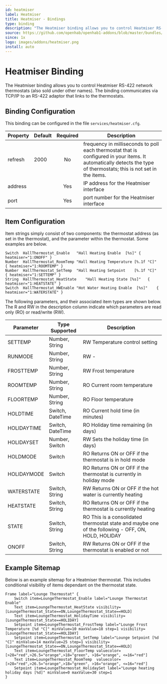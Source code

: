 ```yaml
---
id: heatmiser
label: Heatmiser
title: Heatmiser - Bindings
type: binding
description: "The Heatmiser binding allows you to control Heatmiser RS-422 network thermostats (also sold under other names). The binding communicates via TCP/IP to an RS-422 adaptor that links to the thermostats."
source: https://github.com/openhab/openhab1-addons/blob/master/bundles/binding/org.openhab.binding.heatmiser/README.md
since: 1x
logo: images/addons/heatmiser.png
install: auto
---
```


<!-- Attention authors: Do not edit directly. Please add your changes to the appropriate source repository -->

<!-- {% include base.html %} -->

# Heatmiser Binding

The Heatmiser binding allows you to control Heatmiser RS-422 network thermostats (also sold under other names). The binding communicates via TCP/IP to an RS-422 adaptor that links to the thermostats. 

## Binding Configuration

This binding can be configured in the file `services/heatmiser.cfg`.

| Property | Default | Required | Description |
|----------|---------|:--------:|-------------|
| refresh  | 2000    |    No    | frequency in milliseconds to poll each thermostat that is configured in your items. It automatically detects the type of thermostats; this is not set in the items. |
| address  |         |    Yes   | IP address for the Heatmiser interface |
| port     |         |    Yes   | port number for the Heatmiser interface |

## Item Configuration

Item strings simply consist of two components: the thermostat address (as set in the thermostat), and the parameter within the thermostat. Some examples are below.

```
Switch	HallThermostat_Enable	"Hall Heating Enable  [%s]"	{ heatmiser="1:ONOFF" }
Number	HallThermostat_RoomTemp	"Hall Heating Temperature [%.1f °C]"	{ heatmiser="1:ROOMTEMP" }
Number	HallThermostat_SetTemp	"Hall Heating Setpoint    [%.1f °C]"	{ heatmiser="1:SETTEMP" }
String	HallThermostat_HeatState	"Hall Heating State [%s]"	{ heatmiser="1:HEATSTATE" }
Switch	HallThermostat_HWEnable	"Hot Water Heating Enable  [%s]"	{ heatmiser="1:WATERSTATE" }
```

The following parameters, and their associated item types are shown below. The R and RW in the description column indicate which parameters are read only (RO) or read/write (RW).

| Parameter     | Type Supported   | Description     |
| ------------- | ---------------- | --------------- |
| SETTEMP       | Number, String   | RW Temperature control setting |
| RUNMODE       | Number, String   | RW  - |
| FROSTTEMP     | Number, String   | RW Frost temperature |
| ROOMTEMP      | Number, String   | RO Current room temperature |
| FLOORTEMP     | Number, String   | RO Floor temperature |
| HOLDTIME      | Switch, DateTime | RO Current hold time (in minutes) |
| HOLIDAYTIME   | Switch, DateTime | RO Holiday time remaining (in days) |
| HOLIDAYSET    | Number, Switch   | RW Sets the holiday time (in days) |
| HOLDMODE      | Switch           | RO Returns ON or OFF if the thermostat is in hold mode |
| HOLIDAYMODE   | Switch           | RO Returns ON or OFF if the thermostat is currently in holiday mode |
| WATERSTATE    | Switch, String   | RW Returns ON or OFF if the hot water is currently heating | 
| HEATSTATE     | Switch, String   | RO Returns ON or OFF if the thermostat is currently heating |
| STATE         | Switch, String   | RO This is a consolidated thermostat state and maybe one of the following - OFF, ON, HOLD, HOLIDAY |
| ONOFF         | Switch, String   | RW Returns ON or OFF if the thermostat is enabled or not |


## Example Sitemap

Below is an example sitemap for a Heatmiser thermostat. This includes conditional visibility of items dependant on the thermostat state.

```
Frame label="Lounge Thermostat" {
    Switch item=LoungeThermostat_Enable label="Lounge Thermostat Enable" 			
    Text item=LoungeThermostat_HeatState visibility=[LoungeThermostat_State==ON,LoungeThermostat_State==HOLD]
    Text item=LoungeThermostat_HolidayTime visibility=[LoungeThermostat_State==HOLIDAY]
    Setpoint item=LoungeThermostat_FrostTemp label="Lounge Frost Temperature [%d °C]" minValue=10 maxValue=18 step=1 visibility=[LoungeThermostat_State==HOLIDAY]
    Setpoint item=LoungeThermostat_SetTemp label="Lounge Setpoint [%d °C]" minValue=14 maxValue=25 step=1 visibility=[LoungeThermostat_State==ON,LoungeThermostat_State==HOLD]
    Text item=LoungeThermostat_FloorTemp valuecolor=[>28="red",>26.5="orange",>18="green", >16="orange", <=16="red"] 
    Text item=LoungeThermostat_RoomTemp  valuecolor=[>28="red",>26.5="orange",>18="green", >16="orange", <=16="red"]
    Setpoint item=LoungeThermostat_HolidaySet label="Lounge heating holiday days [%d]" minValue=0 maxValue=30 step=1
}

```
